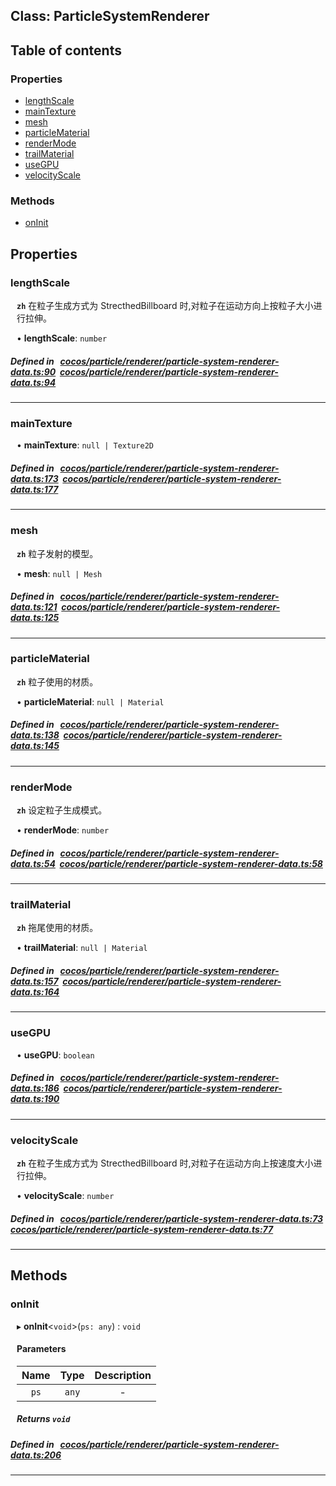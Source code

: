 
## Class: ParticleSystemRenderer





<div class="table-of-content">
<h2>Table of contents</h2>


### Properties

- [ lengthScale](#lengthScale)
- [ mainTexture](#mainTexture)
- [ mesh](#mesh)
- [ particleMaterial](#particleMaterial)
- [ renderMode](#renderMode)
- [ trailMaterial](#trailMaterial)
- [ useGPU](#useGPU)
- [ velocityScale](#velocityScale)

### Methods

- [ onInit](#onInit)
</div>

## Properties


### lengthScale
<div style="margin-left: 10px;">



**`zh`** 在粒子生成方式为 StrecthedBillboard 时,对粒子在运动方向上按粒子大小进行拉伸。





•  **lengthScale**:
 ``number`` 
</div>

##### Defined in &nbsp;   [cocos/particle/renderer/particle-system-renderer-data.ts:90](https://github.com/cocos-creator/engine/blob/c7bf6b8a9/cocos/particle/renderer/particle-system-renderer-data.ts#L90)&nbsp;   [cocos/particle/renderer/particle-system-renderer-data.ts:94](https://github.com/cocos-creator/engine/blob/c7bf6b8a9/cocos/particle/renderer/particle-system-renderer-data.ts#L94)&nbsp;


___


### mainTexture
<div style="margin-left: 10px;">




•  **mainTexture**:
 ``null | Texture2D`` 
</div>

##### Defined in &nbsp;   [cocos/particle/renderer/particle-system-renderer-data.ts:173](https://github.com/cocos-creator/engine/blob/c7bf6b8a9/cocos/particle/renderer/particle-system-renderer-data.ts#L173)&nbsp;   [cocos/particle/renderer/particle-system-renderer-data.ts:177](https://github.com/cocos-creator/engine/blob/c7bf6b8a9/cocos/particle/renderer/particle-system-renderer-data.ts#L177)&nbsp;


___


### mesh
<div style="margin-left: 10px;">



**`zh`** 粒子发射的模型。





•  **mesh**:
 ``null | Mesh`` 
</div>

##### Defined in &nbsp;   [cocos/particle/renderer/particle-system-renderer-data.ts:121](https://github.com/cocos-creator/engine/blob/c7bf6b8a9/cocos/particle/renderer/particle-system-renderer-data.ts#L121)&nbsp;   [cocos/particle/renderer/particle-system-renderer-data.ts:125](https://github.com/cocos-creator/engine/blob/c7bf6b8a9/cocos/particle/renderer/particle-system-renderer-data.ts#L125)&nbsp;


___


### particleMaterial
<div style="margin-left: 10px;">



**`zh`** 粒子使用的材质。





•  **particleMaterial**:
 ``null | Material`` 
</div>

##### Defined in &nbsp;   [cocos/particle/renderer/particle-system-renderer-data.ts:138](https://github.com/cocos-creator/engine/blob/c7bf6b8a9/cocos/particle/renderer/particle-system-renderer-data.ts#L138)&nbsp;   [cocos/particle/renderer/particle-system-renderer-data.ts:145](https://github.com/cocos-creator/engine/blob/c7bf6b8a9/cocos/particle/renderer/particle-system-renderer-data.ts#L145)&nbsp;


___


### renderMode
<div style="margin-left: 10px;">



**`zh`** 设定粒子生成模式。





•  **renderMode**:
 ``number`` 
</div>

##### Defined in &nbsp;   [cocos/particle/renderer/particle-system-renderer-data.ts:54](https://github.com/cocos-creator/engine/blob/c7bf6b8a9/cocos/particle/renderer/particle-system-renderer-data.ts#L54)&nbsp;   [cocos/particle/renderer/particle-system-renderer-data.ts:58](https://github.com/cocos-creator/engine/blob/c7bf6b8a9/cocos/particle/renderer/particle-system-renderer-data.ts#L58)&nbsp;


___


### trailMaterial
<div style="margin-left: 10px;">



**`zh`** 拖尾使用的材质。





•  **trailMaterial**:
 ``null | Material`` 
</div>

##### Defined in &nbsp;   [cocos/particle/renderer/particle-system-renderer-data.ts:157](https://github.com/cocos-creator/engine/blob/c7bf6b8a9/cocos/particle/renderer/particle-system-renderer-data.ts#L157)&nbsp;   [cocos/particle/renderer/particle-system-renderer-data.ts:164](https://github.com/cocos-creator/engine/blob/c7bf6b8a9/cocos/particle/renderer/particle-system-renderer-data.ts#L164)&nbsp;


___


### useGPU
<div style="margin-left: 10px;">




•  **useGPU**:
 ``boolean`` 
</div>

##### Defined in &nbsp;   [cocos/particle/renderer/particle-system-renderer-data.ts:186](https://github.com/cocos-creator/engine/blob/c7bf6b8a9/cocos/particle/renderer/particle-system-renderer-data.ts#L186)&nbsp;   [cocos/particle/renderer/particle-system-renderer-data.ts:190](https://github.com/cocos-creator/engine/blob/c7bf6b8a9/cocos/particle/renderer/particle-system-renderer-data.ts#L190)&nbsp;


___


### velocityScale
<div style="margin-left: 10px;">



**`zh`** 在粒子生成方式为 StrecthedBillboard 时,对粒子在运动方向上按速度大小进行拉伸。





•  **velocityScale**:
 ``number`` 
</div>

##### Defined in &nbsp;   [cocos/particle/renderer/particle-system-renderer-data.ts:73](https://github.com/cocos-creator/engine/blob/c7bf6b8a9/cocos/particle/renderer/particle-system-renderer-data.ts#L73)&nbsp;   [cocos/particle/renderer/particle-system-renderer-data.ts:77](https://github.com/cocos-creator/engine/blob/c7bf6b8a9/cocos/particle/renderer/particle-system-renderer-data.ts#L77)&nbsp;


___

<!---->
## Methods

### onInit

<div style="margin-left: 10px;">

▸   **onInit**<`void`\>(`ps: any`) : `void`



#### Parameters

| Name | Type | Description |
| :------: | :------: | :------: |
| `ps` | `any` | - |


##### Returns `void`
</div>

##### Defined in &nbsp;   [cocos/particle/renderer/particle-system-renderer-data.ts:206](https://github.com/cocos-creator/engine/blob/c7bf6b8a9/cocos/particle/renderer/particle-system-renderer-data.ts#L206)&nbsp;
___
<!---->



